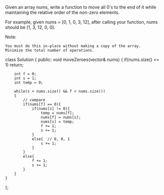  Given an array nums, write a function to move all 0's to the end of it while maintaining the relative order of the non-zero elements.

For example, given nums = [0, 1, 0, 3, 12], after calling your function, nums should be [1, 3, 12, 0, 0].

Note:

    You must do this in-place without making a copy of the array.
    Minimize the total number of operations.



class Solution {
public:
    void moveZeroes(vector<int>& nums) {
        if(nums.size() <= 1)
            return;

        int f = 0;
        int s = 1;
        int temp = 0;

        while(s < nums.size() && f < nums.size())
        {
            // compare
            if(nums[f] == 0){
                if(nums[s] != 0){
                    temp = nums[f];
                    nums[f] = nums[s];
                    nums[s] = temp;
                    f += 1;
                    s += 1;
                }
                else{  // 0, 0, 1
                    s += 1;
                }
            }
            else{
                f += 1;
                s += 1;
            }
        }
    }
};